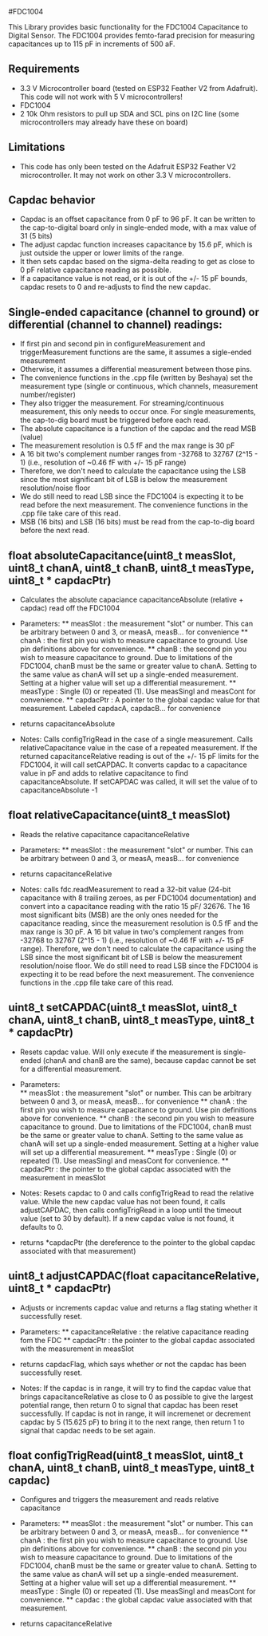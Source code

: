 #FDC1004 

This Library provides basic functionality for the FDC1004 Capacitance to Digital Sensor. The FDC1004 provides femto-farad precision for measuring capacitances up to 115 pF in 
increments of 500 aF.

## Requirements

 * 3.3 V Microcontroller board (tested on ESP32 Feather V2 from Adafruit). This code will not work with 5 V microcontrollers!
 * FDC1004
 * 2 10k Ohm resistors to pull up SDA and SCL pins on I2C line (some microcontrollers may already have these on board)
 
## Limitations
 * This code has only been tested on the Adafruit ESP32 Feather V2 microcontroller. It may not work on other 3.3 V microcontrollers. 

## Capdac behavior
 * Capdac is an offset capacitance from 0 pF to 96 pF. It can be written to the cap-to-digital board only in single-ended mode, with a max value of 31 (5 bits)
 * The adjust capdac function increases capacitance by 15.6 pF, which is just outside the upper or lower limits of the range.
 * It then sets capdac based on the sigma-delta reading to get as close to 0 pF relative capacitance reading as possible.
 * If a capacitance value is not read, or it is out of the +/- 15 pF bounds, capdac resets to 0 and re-adjusts to find the new capdac.

## Single-ended capacitance (channel to ground) or differential (channel to channel) readings: 
 * If first pin and second pin in configureMeasurement and triggerMeasurement functions are the same, it assumes a sigle-ended measurement
 * Otherwise, it assumes a differential measurement between those pins.
 * The convenience functions in the .cpp file (written by Beshaya) set the measurement type (single or continuous, which channels, measurement number/register)
 * They also trigger the measurement. For streaming/continuous measurement, this only needs to occur once. For single measurements, the cap-to-dig board must be triggered before each 
read.
 * The absolute capacitance is a function of the capdac and the read MSB (value)
 * The measurement resolution is 0.5 fF and the max range is 30 pF 
 * A 16 bit two's complement number ranges from -32768 to 32767 (2^15 - 1) (i.e., resolution of ~0.46 fF with +/- 15 pF range)
 * Therefore, we don't need to calculate the capacitance using the LSB since the most significant bit of LSB is below the measurement resolution/noise floor
 * We do still need to read LSB since the FDC1004 is expecting it to be read before the next measurement. The convenience functions in the .cpp file take care of this read.
 * MSB (16 bits) and LSB (16 bits) must be read from the cap-to-dig board before the next read.    

## float absoluteCapacitance(uint8_t measSlot, uint8_t chanA, uint8_t chanB, uint8_t measType, uint8_t * capdacPtr)
 * Calculates the absolute capaciance capacitanceAbsolute (relative + capdac) read off the FDC1004

 * Parameters: 
 ** measSlot : the measurement "slot" or number. This can be arbitrary between 0 and 3, or measA, measB... for convenience
 ** chanA : the first pin you wish to measure capacitance to ground. Use pin definitions above for convenience.
 ** chanB : the second pin you wish to measure capacitance to ground. Due to limitations of the FDC1004, chanB must be the same or greater value to chanA. Setting to the same value as chanA will set up a single-ended measurement. Setting at a higher value will set up a differential measurement. 
 ** measType : Single (0) or repeated (1). Use measSingl and measCont for convenience. 
 ** capdacPtr : A pointer to the global capdac value for that measurement. Labeled capdacA, capdacB... for convenience

 * returns capacitanceAbsolute

  * Notes: Calls configTrigRead in the case of a single measurement. Calls relativeCapacitance value in the case of a repeated measurement. If the returned capacitanceRelative reading is out of the +/- 15 pF limits for the FDC1004, it will call setCAPDAC. It converts capdac to a capacitance value in pF and adds to relative capacitance to find capacitanceAbsolute. If setCAPDAC was called, it will set the value of to capacitanceAbsolute -1

 ## float relativeCapacitance(uint8_t measSlot)
  * Reads the relative capacitance capacitanceRelative

  * Parameters: 
  ** measSlot : the measurement "slot" or number. This can be arbitrary between 0 and 3, or measA, measB... for convenience

  * returns capacitanceRelative

  * Notes: calls fdc.readMeasurement to read a 32-bit value (24-bit capacitance with 8 trailing zeroes, as per FDC1004 documentation) and convert into a capacitance reading with the ratio 15 pF/ 32676. The 16 most significant bits (MSB) are the only ones needed for the capacitance reading, since the measurement resolution is 0.5 fF and the max range is 30 pF. A 16 bit value in two's complement ranges from -32768 to 32767 (2^15 - 1) (i.e., resolution of ~0.46 fF with +/- 15 pF range). Therefore, we don't need to calculate the capacitance using the LSB since the most significant bit of LSB is below the measurement resolution/noise floor. We do still need to read LSB since the FDC1004 is expecting it to be read before the next measurement. The convenience functions in the .cpp file take care of this read.

## uint8_t setCAPDAC(uint8_t measSlot, uint8_t chanA, uint8_t chanB, uint8_t measType, uint8_t * capdacPtr)
* Resets capdac value. Will only execute if the measurement is single-ended (chanA and chanB are the same), because capdac cannot be set for a differential measurement.

* Parameters:  
** measSlot : the measurement "slot" or number. This can be arbitrary between 0 and 3, or measA, measB... for convenience
** chanA : the first pin you wish to measure capacitance to ground. Use pin definitions above for convenience.
** chanB : the second pin you wish to measure capacitance to ground. Due to limitations of the FDC1004, chanB must be the same or greater value to chanA. Setting to the same value as chanA will set up a single-ended measurement. Setting at a higher value will set up a differential measurement. 
** measType : Single (0) or repeated (1). Use measSingl and measCont for convenience. 
** capdacPtr : the pointer to the global capdac associated with the measurement in measSlot

* Notes: Resets capdac to 0 and calls configTrigRead to read the relative value. While the new capdac value has not been found, it calls adjustCAPDAC, then calls configTrigRead in a loop until the timeout value (set to 30 by default). If a new capdac value is not found, it defaults to 0.

* returns *capdacPtr (the dereference to the pointer to the global capdac associated with that measurement)

## uint8_t adjustCAPDAC(float capacitanceRelative, uint8_t * capdacPtr)
* Adjusts or increments capdac value and returns a flag stating whether it successfully reset.
 
* Parameters: 
** capacitanceRelative : the relative capacitance reading fom the FDC
** capdacPtr : the pointer to the global capdac associated with the measurement in measSlot

* returns capdacFlag, which says whether or not the capdac has been successfully reset.

* Notes: If the capdac is in range, it will try to find the capdac value that brings capacitanceRelative as close to 0 as possible to give the largest potential range, then return 0 to signal that capdac has been reset successfully. If capdac is not in range, it will incremenet or decrement capdac by 5 (15.625 pF) to bring it to the next range, then return 1 to signal that capdac needs to be set again.

## float configTrigRead(uint8_t measSlot, uint8_t chanA, uint8_t chanB, uint8_t measType, uint8_t capdac)
 * Configures and triggers the measurement and reads relative capacitance

 * Parameters: 
 ** measSlot : the measurement "slot" or number. This can be arbitrary between 0 and 3, or measA, measB... for convenience
 ** chanA : the first pin you wish to measure capacitance to ground. Use pin definitions above for convenience.
 ** chanB : the second pin you wish to measure capacitance to ground. Due to limitations of the FDC1004, chanB must be the same or greater value to chanA. Setting to the same value as chanA will set up a single-ended measurement. Setting at a higher value will set up a differential measurement. 
 ** measType : Single (0) or repeated (1). Use measSingl and measCont for convenience. 
 ** capdac : the global capdac value associated with that measurement.

 * returns capacitanceRelative 
  
